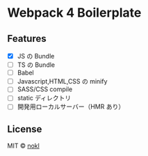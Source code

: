 # Webpack 4 Boilerplate

## Features

-   [x] JS の Bundle
-   [ ] TS の Bundle
-   [ ] Babel
-   [ ] Javascript,HTML,CSS の minify
-   [ ] SASS/CSS compile
-   [ ] static ディレクトリ
-   [ ] 開発用ローカルサーバー（HMR あり）

## License

MIT © [nokl](https://github.com/nokl)

